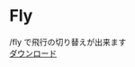 # Fly
/fly で飛行の切り替えが出来ます<br>
[ダウンロード](https://github.com/Nerahikada/Fly/releases/download/1.0.0/Fly_v1.0.0.phar)